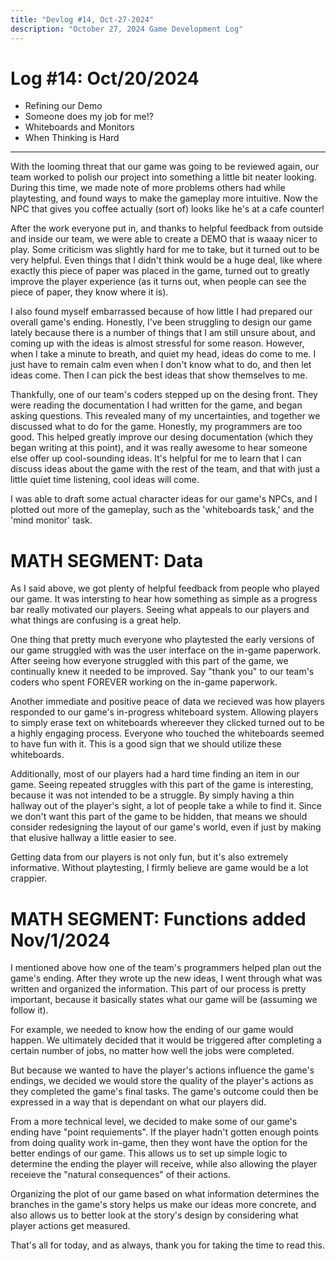 ```yaml
---
title: "Devlog #14, Oct-27-2024"
description: "October 27, 2024 Game Development Log"
---
```


# Log <span class="date">#</span>14: <span class="date">Oct/20/2024</span>

<ul>
<li class="summary">Refining our Demo</li>
<li class="summary">Someone does my job for me!?</li>
<li class="summary">Whiteboards and Monitors</li>
<li class="summary">When Thinking is Hard</li>
</ul>

---

With the looming threat that our game was going to be reviewed again, our team worked to polish our project into something a little bit neater looking. During this time, we made note of more problems others had while playtesting, and found ways to make the gameplay more intuitive. Now the NPC that gives you coffee actually (sort of) looks like he's at a cafe counter!

After the work everyone put in, and thanks to helpful feedback from outside and inside our team, we were able to create a DEMO that is waaay nicer to play. Some criticism was slightly hard for me to take, but it turned out to be very helpful. Even things that I didn't think would be a huge deal, like where exactly this piece of paper was placed in the game, turned out to greatly improve the player experience (as it turns out, when people can see the piece of paper, they know where it is).

I also found myself embarrassed because of how little I had prepared our overall game's ending. Honestly, I've been struggling to design our game lately because there is a number of things that I am still unsure about, and coming up with the ideas is almost stressful for some reason. However, when I take a minute to breath, and quiet my head, ideas do come to me. I just have to remain calm even when I don't know what to do, and then let ideas come. Then I can pick the best ideas that show themselves to me.

Thankfully, one of our team's coders stepped up on the desing front. They were reading the documentation I had written for the game, and began asking questions. This revealed many of my uncertainties, and together we discussed what to do for the game. Honestly, my programmers are too good. This helped greatly improve our desing documentation (which they began writing at this point), and it was really awesome to hear someone else offer up cool-sounding ideas. It's helpful for me to learn that I can discuss ideas about the game with the rest of the team, and that with just a little quiet time listening, cool ideas will come.

I was able to draft some actual character ideas for our game's NPCs, and I plotted out more of the gameplay, such as the 'whiteboards task,' and the 'mind monitor' task.

<h1>MATH SEGMENT: Data</h1>

As I said above, we got plenty of helpful feedback from people who played our game. It was intersting to hear how something as simple as a progress bar really motivated our players. Seeing what appeals to our players and what things are confusing is a great help.

One thing that pretty much everyone who playtested the early versions of our game struggled with was the user interface on the in-game paperwork. After seeing how everyone struggled with this part of the game, we continually knew it needed to be improved. Say "thank you" to our team's coders who spent FOREVER working on the in-game paperwork.

Another immediate and positive peace of data we recieved was how players responded to our game's in-progress whiteboard system. Allowing players to simply erase text on whiteboards whereever they clicked turned out to be a highly engaging process. Everyone who touched the whiteboards seemed to have fun with it. This is a good sign that we should utilize these whiteboards.

Additionally, most of our players had a hard time finding an item in our game. Seeing repeated struggles with this part of the game is interesting, because it was not intended to be a struggle. By simply having a thin hallway out of the player's sight, a lot of people take a while to find it. Since we don't want this part of the game to be hidden, that means we should consider redesigning the layout of our game's world, even if just by making that elusive hallway a little easier to see.

Getting data from our players is not only fun, but it's also extremely informative. Without playtesting, I firmly believe are game would be a lot crappier.

<h1>MATH SEGMENT: Functions <span class="date">added Nov/1/2024</span></h1>

I mentioned above how one of the team's programmers helped plan out the game's ending. After they wrote up the new ideas, I went through what was written and organized the information. This part of our process is pretty important, because it basically states what our game will be (assuming we follow it).

For example, we needed to know how the ending of our game would happen. We ultimately decided that it would be triggered after completing a certain number of jobs, no matter how well the jobs were completed.

But because we wanted to have the player's actions influence the game's endings, we decided we would store the quality of the player's actions as they completed the game's final tasks. The game's outcome could then be expressed in a way that is dependant on what our players did.

From a more technical level, we decided to make some of our game's ending have "point requiements". If the player hadn't gotten enough points from doing quality work in-game, then they wont have the option for the better endings of our game. This allows us to set up simple logic to determine the ending the player will receive, while also allowing the player receieve the "natural consequences" of their actions.

Organizing the plot of our game based on what information determines the branches in the game's story helps us make our ideas more concrete, and also allows us to better look at the story's design by considering what player actions get measured.

That's all for today, and as always, thank you for taking the time to read this.
